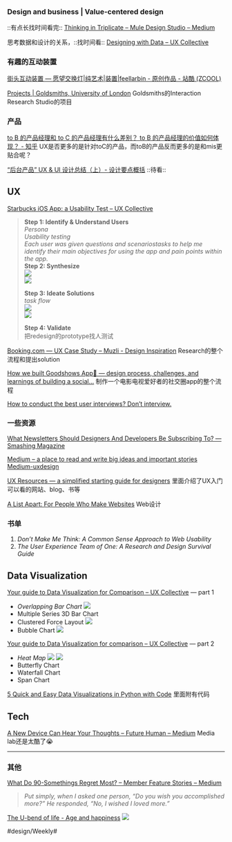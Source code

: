### Design and business | Value-centered design
::有点长找时间看完::
[Thinking in Triplicate – Mule Design Studio – Medium](https://medium.com/mule-design/a-three-part-plan-to-save-the-world-98653a20a12f?ref=uxdesignweekly)

思考数据和设计的关系，::找时间看::
[Designing with Data – UX Collective](https://uxdesign.cc/designing-with-data-ed721ffa008e)

### 有趣的互动装置
[街头互动装置 — 愿望交换灯|纯艺术|装置|feellarbin        - 原创作品 - 站酷 (ZCOOL)](https://www.zcool.com.cn/work/ZMjU1MzAwMjQ=.html)

[Projects | Goldsmiths, University of London](https://www.gold.ac.uk/interaction/projects/)
Goldsmiths的Interaction Research Studio的项目

### 产品
[to B 的产品经理和 to C 的产品经理有什么差别？ to B 的产品经理的价值如何体现？ - 知乎](https://www.zhihu.com/question/26605234/answer/36718235)
UX是否更多的是针对toC的产品，而toB的产品反而更多的是和mis更贴合呢？

[“后台产品” UX & UI 设计总结（上）- 设计要点概括](https://zhuanlan.zhihu.com/p/28787738) ::待看::

## UX
[Starbucks iOS App: a Usability Test – UX Collective](https://uxdesign.cc/a-usability-test-on-the-starbucks-ios-app-2b6fb1cb8241) 
> **Step 1: Identify & Understand Users**  
> _Persona_  
> _Usability testing_  
> _Each user was given questions and scenariostasks to help me identify their main objectives for using the app and pain points within the app._  
> **Step 2: Synthesize**  
> ![](Week%201/3C45489C-C47F-482D-A51C-1F813F9FAF12.png)  
> ![](Week%201/3ADA404E-0FDA-414C-85D3-9CBA109CF5F2.png)  
>   
> **Step 3: Ideate Solutions**  
> _task flow_  
> ![](Week%201/34EAB1B6-4530-432C-96B4-BB2B286510A0.png)  
> ![](Week%201/BE1965F6-6B3B-49E5-94B3-FDE22B680503.png)  
>   
> **Step 4: Validate**  
> 把redesign的prototype找人测试  

[Booking.com — UX Case Study – Muzli - Design Inspiration](https://medium.muz.li/booking-com-ux-case-study-7ffb39e54791)
Research的整个流程和提出solution

[How we built Goodshows App🍿 — design process, challenges, and learnings of building a social…](https://uxdesign.cc/how-we-built-goodshows-app-design-process-challenges-and-the-learnings-of-building-a-social-24325d9afb04)
制作一个电影电视爱好者的社交圈app的整个流程


[How to conduct the best user interviews? Don’t interview.](https://uxdesign.cc/how-to-conduct-the-best-user-interviews-dont-interview-e60d686938a8)




### 一些资源
[What Newsletters Should Designers And Developers Be Subscribing To? — Smashing Magazine](https://www.smashingmagazine.com/2018/06/newsletters-for-designers-and-developers/#the-favorites)

[Medium – a place to read and write big ideas and important stories](https://medium.com)
[Medium-uxdesign](https://uxdesign.cc)

[UX Resources — a simplified starting guide for designers](https://uxresources.design)
里面介绍了UX入门可以看的网站、blog、书等

[A List Apart: For People Who Make Websites](https://alistapart.com) Web设计

### 书单
1. _Don’t Make Me Think: A Common Sense Approach to Web Usability_
2. _The User Experience Team of One: A Research and Design Survival Guide_

## Data Visualization
[Your guide to Data Visualization for Comparison – UX Collective](https://uxdesign.cc/guide-to-data-visualization-comparison-part-1-678382ceef00) — part 1
* _Overlapping Bar Chart_
![](Week%201/9A35613A-1199-455C-AAD3-FEA4E84FCF23.png)
* Multiple Series 3D Bar Chart
* Clustered Force Layout
![](Week%201/A8E38BEA-DFA8-4AAD-9B3D-98B5795A1998.png)
* Bubble Chart
![](Week%201/525A038C-E23D-493B-A1BE-861EA5F862DE.png)

[Your guide to Data Visualization for comparison – UX Collective](https://uxdesign.cc/a-guide-to-data-visualization-comparison-part-2-80b99b91e461) — part 2 
* _Heat Map_
![](Week%201/93254196-6DAF-4CBB-9FE7-7EA4AF776D40.png)
![](Week%201/EFE3A871-A218-4F09-89DA-207FBDA077E2.png)
* Butterfly Chart
* Waterfall Chart
* Span Chart

[5 Quick and Easy Data Visualizations in Python with Code](https://towardsdatascience.com/5-quick-and-easy-data-visualizations-in-python-with-code-a2284bae952f)
里面附有代码

## Tech
[A New Device Can Hear Your Thoughts – Future Human – Medium](https://medium.com/s/futurehuman/a-new-device-can-hear-your-thoughts-bab96fe01c9a)
Media lab还是太酷了😭

- - - -
### 其他
[What Do 90-Somethings Regret Most? – Member Feature Stories – Medium](https://medium.com/s/story/what-its-like-to-be-90-something-368780082573)
> _Put simply, when I asked one person, “Do you wish you accomplished more?” He responded, “No, I wished I loved more.”_  

[The U-bend of life - Age and happiness](https://www.economist.com/christmas-specials/2010/12/16/the-u-bend-of-life)
![](Week%201/66A07920-9201-4150-9BAD-05CAE4352A6F.png)




#design/Weekly#
